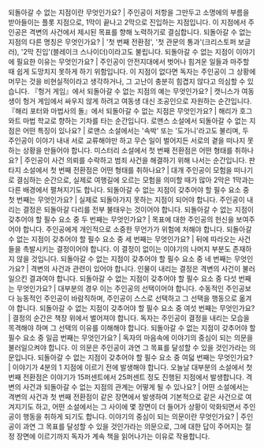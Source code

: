 되돌아갈 수 없는 지점이란 무엇인가요?	| 주인공이 저항을 그만두고 소명에의 부름을 받아들이는 플롯 지점으로, 1막이 끝나고 2막으로 진입하는 지점입니다. 이 지점에서 주인공은 격변의 사건에서 제시된 목표를 향해 노력하기로 결심합니다.
되돌아갈 수 없는 지점의 다른 명칭은 무엇인가요?	| '첫 번째 전환점', '첫 관문의 통과'(크리스토퍼 보글러), '2막 진입'(블레이크 스나이더)이라고도 불립니다.
되돌아갈 수 없는 지점이 이야기에 필요한 이유는 무엇인가요?	| 주인공이 안전지대에서 벗어나 힘겨운 일들과 마주할 때 쉽게 도망치지 못하게 하기 위함입니다. 이 지점이 없다면 독자는 주인공이 그 상황에 머무는 것을 비현실적이라고 생각하거나, 그 고난이 충분히 힘겹지 않다고 의심할 수 있습니다.
『헝거 게임』에서 되돌아갈 수 없는 지점의 예는 무엇인가요?	| 캣니스가 여동생이 헝거 게임에서 싸우지 않게 하려고 여동생 대신 조공인으로 자원하는 순간입니다.
『해리 포터와 마법사의 돌』에서 되돌아갈 수 없는 지점은 무엇인가요?	| 해리가 호그와트 마법 학교로 향하는 기차를 타는 순간입니다.
로맨스 소설에서 되돌아갈 수 없는 지점은 어떤 특징이 있나요?	| 로맨스 소설에서는 '속박' 또는 '도가니'라고도 불리며, 두 주인공이 이야기 내내 서로 교류해야만 하고 무슨 일이 벌어지든 서로의 곁을 떠나지 못하는 상황을 만들어야 합니다.
미스터리 소설에서 첫 번째 전환점은 어떤 형태를 취하나요?	| 주인공이 사건 의뢰를 수락하고 범죄 사건을 해결하기 위해 나서는 순간입니다.
판타지 소설에서 첫 번째 전환점은 어떤 형태를 취하나요?	| 대개 주인공이 모험을 떠나기로 결심하는 순간으로, 실제로 여행길에 오르는 모험을 의미할 때가 많아 2막은 1막과는 다른 배경에서 펼쳐지기도 합니다.
되돌아갈 수 없는 지점이 갖추어야 할 필수 요소 중 첫 번째는 무엇인가요?	| 실제로 되돌아가지 못하는 지점이 되어야 합니다. 주인공이 내리는 결정은 되돌아갈 다리를 전부 불태우는 것이어야 합니다.
되돌아갈 수 없는 지점이 갖추어야 할 필수 요소 중 두 번째는 무엇인가요?	| 목표에 대한 주인공의 헌신을 보여주어야 합니다. 주인공에게 개인적으로 소중한 무언가가 위험에 처해야 합니다.
되돌아갈 수 없는 지점이 갖추어야 할 필수 요소 중 세 번째는 무엇인가요?	| 뒤에 따라오는 사건들을 촉발시키는 결정이어야 합니다. 이 결정이 없이는 이야기의 나머지 부분도 존재하지 않을 것입니다.
되돌아갈 수 없는 지점이 갖추어야 할 필수 요소 중 네 번째는 무엇인가요?	| 격변의 사건과 관련이 있어야 합니다. 인물이 내리는 결정은 격변의 사건이 불러일으킨 결과여야 합니다.
되돌아갈 수 없는 지점이 갖추어야 할 필수 요소 중 다섯 번째는 무엇인가요?	| 대부분의 경우 이는 주인공의 선택이어야 합니다. 수동적인 주인공보다 능동적인 주인공이 바람직하며, 주인공이 스스로 선택하고 그 선택을 행동으로 옮겨야 합니다.
되돌아갈 수 없는 지점이 갖추어야 할 필수 요소 중 여섯 번째는 무엇인가요?	| 결정의 순간은 책장 위에서 벌어져야 합니다. 독자는 주인공이 결정을 내리는 모습을 목격해야 하며 그 선택의 이유를 이해해야 합니다.
되돌아갈 수 없는 지점이 갖추어야 할 필수 요소 중 일곱 번째는 무엇인가요?	| 독자의 마음속에 이야기의 중심이 되는 의문을 불러일으켜야 합니다. 이 의문은 주인공이 과연 그 목표를 달성할 수 있을 것인가라는 의문입니다.
되돌아갈 수 없는 지점이 갖추어야 할 필수 요소 중 여덟 번째는 무엇인가요?	| 이야기가 4분의 1 지점에 이르기 전에 발생해야 합니다. 오늘날 대부분의 소설에서 첫 번째 전환점은 이야기가 15퍼센트에서 25퍼센트 정도 진행된 지점에서 발생합니다.
격변의 사건과 되돌아갈 수 없는 지점의 관계는 어떻게 될 수 있나요?	| 어떤 소설에서는 격변의 사건과 첫 번째 전환점이 같은 장면에서 발생하여 기본적으로 같은 사건으로 여겨지기도 하고, 어떤 소설에서는 그 사이에 몇 장면이 더 들어가 상황이 악화되면서 주인공이 행동을 취하게 되기도 합니다.
이야기의 중심이 되는 의문이란 무엇인가요?	| 주인공이 과연 그 목표를 달성할 수 있을 것인가라는 의문으로, 그에 대한 답이 주어지는 절정 장면에 이르기까지 독자가 계속 책을 읽어나가는 이유로 작용합니다.